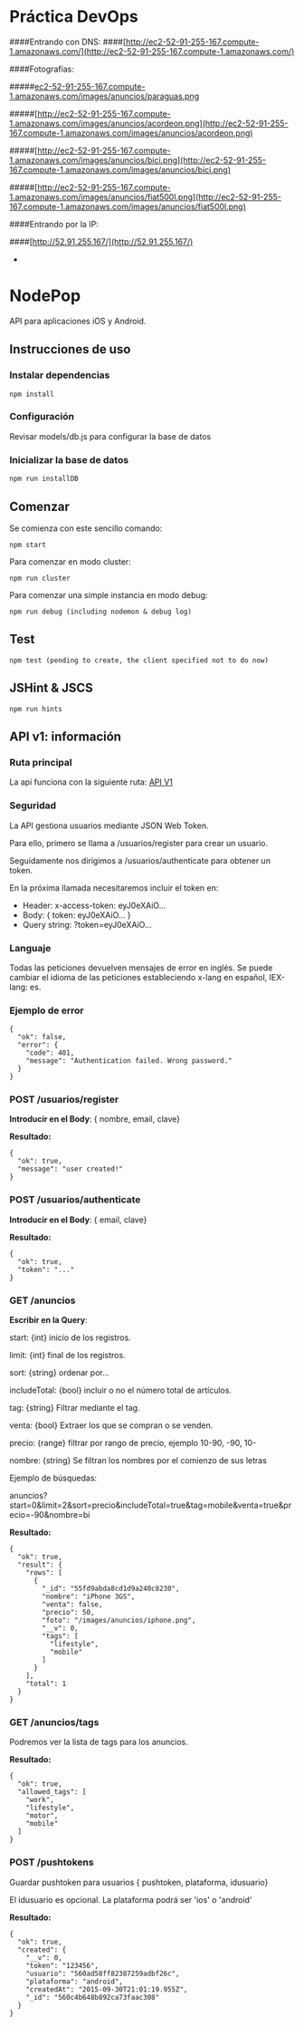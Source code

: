 
# Práctica DevOps

####Entrando con DNS:
####[http://ec2-52-91-255-167.compute-1.amazonaws.com/](http://ec2-52-91-255-167.compute-1.amazonaws.com/)

####Fotografías: 

#####[ec2-52-91-255-167.compute-1.amazonaws.com/images/anuncios/paraguas.png](http://ec2-52-91-255-167.compute-1.amazonaws.com/images/anuncios/paraguas.png)

#####[http://ec2-52-91-255-167.compute-1.amazonaws.com/images/anuncios/acordeon.png](http://ec2-52-91-255-167.compute-1.amazonaws.com/images/anuncios/acordeon.png)

#####[http://ec2-52-91-255-167.compute-1.amazonaws.com/images/anuncios/bici.png](http://ec2-52-91-255-167.compute-1.amazonaws.com/images/anuncios/bici.png)

#####[http://ec2-52-91-255-167.compute-1.amazonaws.com/images/anuncios/fiat500l.png](http://ec2-52-91-255-167.compute-1.amazonaws.com/images/anuncios/fiat500l.png)


####Entrando por la IP: 

####[http://52.91.255.167/](http://52.91.255.167/)

-



# NodePop

API para aplicaciones iOS y Android.

## Instrucciones de uso

### Instalar dependencias
    
    npm install

### Configuración

Revisar models/db.js para configurar la base de datos

### Inicializar la base de datos

    npm run installDB

## Comenzar

Se comienza con este sencillo comando:
    
    npm start

Para comenzar en modo cluster:

    npm run cluster  

Para comenzar una simple instancia en modo debug:

    npm run debug (including nodemon & debug log)

## Test

    npm test (pending to create, the client specified not to do now)

## JSHint & JSCS

    npm run hints

## API v1: información


### Ruta principal

La api funciona con la siguiente ruta:  [API V1](/apiv1/anuncios)

### Seguridad

La API gestiona usuarios mediante JSON Web Token.

Para ello, primero se llama a /usuarios/register para crear un usuario.

Seguidamente nos dirigimos a /usuarios/authenticate para obtener un token.
  
En la próxima llamada necesitaremos incluir el token en:

- Header: x-access-token: eyJ0eXAiO...
- Body: { token: eyJ0eXAiO... }
- Query string: ?token=eyJ0eXAiO...

### Languaje

Todas las peticiones devuelven mensajes de error en inglés. Se puede cambiar el
idioma de las peticiones estableciendo x-lang en español, IEX-lang: es.


### Ejemplo de error

    {
      "ok": false,
      "error": {
        "code": 401,
        "message": "Authentication failed. Wrong password."
      }
    }

### POST /usuarios/register

**Introducir en el Body**: { nombre, email, clave}

**Resultado:**

    {
      "ok": true, 
      "message": "user created!"
    }

### POST /usuarios/authenticate

**Introducir en el Body**: { email, clave}

**Resultado:**

    {
      "ok": true, 
      "token": "..."
    }

### GET /anuncios

**Escribir en la Query**:

start: {int} inicio de los registros.

limit: {int} final de los registros.

sort: {string} ordenar por...

includeTotal: {bool} incluir o no el número total de artículos.

tag: {string} Filtrar mediante el tag.

venta: {bool} Extraer los que se compran o se venden.

precio: {range} filtrar por rango de precio, ejemplo 10-90, -90, 10-

nombre: {string} Se filtran los nombres por el comienzo de sus letras

Ejemplo de búsquedas: 

anuncios?start=0&limit=2&sort=precio&includeTotal=true&tag=mobile&venta=true&precio=-90&nombre=bi

**Resultado:**

    {
      "ok": true,
      "result": {
        "rows": [
          {
            "_id": "55fd9abda8cd1d9a240c8230",
            "nombre": "iPhone 3GS",
            "venta": false,
            "precio": 50,
            "foto": "/images/anuncios/iphone.png",
            "__v": 0,
            "tags": [
              "lifestyle",
              "mobile"
            ]
          }
        ],
        "total": 1
      }
    }


### GET /anuncios/tags

Podremos ver la lista de tags para los anuncios.


**Resultado:**

    {
      "ok": true,
      "allowed_tags": [
        "work",
        "lifestyle",
        "motor",
        "mobile"
      ]
    }

### POST /pushtokens

Guardar pushtoken para usuarios { pushtoken, plataforma, idusuario}

El idusuario es opcional.
La plataforma podrá ser 'ios' o 'android'

**Resultado:**

    {
      "ok": true,
      "created": {
        "__v": 0,
        "token": "123456",
        "usuario": "560ad58ff82387259adbf26c",
        "plataforma": "android",
        "createdAt": "2015-09-30T21:01:19.955Z",
        "_id": "560c4b648b892ca73faac308"
      }
    }
